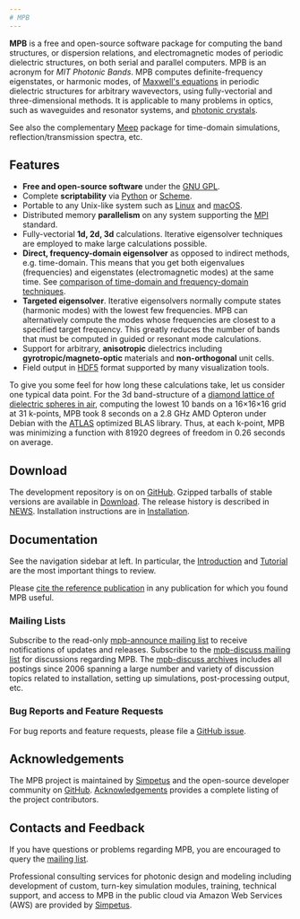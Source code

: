 ```yaml
---
# MPB
---
```


**MPB** is a free and open-source software package for computing the band structures, or dispersion relations, and electromagnetic modes of periodic dielectric structures, on both serial and parallel computers. MPB is an acronym for *MIT Photonic Bands*. MPB computes definite-frequency eigenstates, or harmonic modes, of [Maxwell's equations](https://en.wikipedia.org/wiki/Maxwell%27s_equations) in periodic dielectric structures for arbitrary wavevectors, using fully-vectorial and three-dimensional methods. It is applicable to many problems in optics, such as waveguides and resonator systems, and [photonic crystals](http://ab-initio.mit.edu/book).

See also the complementary [Meep](https://meep.readthedocs.io/) package for time-domain simulations, reflection/transmission spectra, etc.

Features
--------

-   **Free and open-source software** under the [GNU GPL](https://en.wikipedia.org/wiki/GNU_General_Public_License).
-   Complete **scriptability** via [Python](Python_Tutorial) or [Scheme](Scheme_User_Interface).
-   Portable to any Unix-like system such as [Linux](https://en.wikipedia.org/wiki/Linux) and [macOS](https://en.wikipedia.org/wiki/MacOS).
-   Distributed memory **parallelism** on any system supporting the [MPI](https://en.wikipedia.org/wiki/Message_Passing_Interface) standard.
-   Fully-vectorial **1d, 2d, 3d** calculations. Iterative eigensolver techniques are employed to make large calculations possible.
-   **Direct, frequency-domain eigensolver** as opposed to indirect methods, e.g. time-domain. This means that you get both eigenvalues (frequencies) and eigenstates (electromagnetic modes) at the same time. See [comparison of time-domain and frequency-domain techniques](Introduction.md#frequency-domain-vs-time-domain).
-   **Targeted eigensolver**. Iterative eigensolvers normally compute states (harmonic modes) with the lowest few frequencies. MPB can alternatively compute the modes whose frequencies are closest to a specified target frequency. This greatly reduces the number of bands that must be computed in guided or resonant mode calculations.
-   Support for arbitrary, **anisotropic** dielectrics including **gyrotropic/magneto-optic** materials and **non-orthogonal** unit cells.
-   Field output in [HDF5](https://support.hdfgroup.org/HDF5/) format supported by many visualization tools.

To give you some feel for how long these calculations take, let us consider one typical data point. For the 3d band-structure of a [diamond lattice of dielectric spheres in air](Data_Analysis_Tutorial.md#diamond-lattice-of-spheres), computing the lowest 10 bands on a 16×16×16 grid at 31 k-points, MPB took 8 seconds on a 2.8 GHz AMD Opteron under Debian with the [ATLAS](http://www.netlib.org/atlas/) optimized BLAS library. Thus, at each k-point, MPB was minimizing a function with 81920 degrees of freedom in 0.26 seconds on average.

Download
------------

The development repository is on on [GitHub](https://github.com/stevengj/mpb). Gzipped tarballs of stable versions are available in [Download](Download.md). The release history is described in [NEWS](https://github.com/stevengj/mpb/blob/master/NEWS.md). Installation instructions are in [Installation](Installation.md).

Documentation
-------------

See the navigation sidebar at left. In particular, the [Introduction](Introduction) and [Tutorial](Scheme_Tutorial.md) are the most important things to review.

Please [cite the reference publication](Acknowledgements.md#referencing) in any publication for which you found MPB useful.

### Mailing Lists

Subscribe to the read-only [mpb-announce mailing list](http://ab-initio.mit.edu/cgi-bin/mailman/listinfo/mpb-announce) to receive notifications of updates and releases. Subscribe to the [mpb-discuss mailing list](http://ab-initio.mit.edu/cgi-bin/mailman/listinfo/mpb-discuss) for discussions regarding MPB. The [mpb-discuss archives](http://www.mail-archive.com/mpb-discuss@ab-initio.mit.edu/) includes all postings since 2006 spanning a large number and variety of discussion topics related to installation, setting up simulations, post-processing output, etc.

### Bug Reports and Feature Requests

For bug reports and feature requests, please file a [GitHub issue](https://github.com/stevengj/mpb/issues).

Acknowledgements
----------------

The MPB project is maintained by [Simpetus](http://www.simpetus.com) and the open-source developer community on [GitHub](https://github.com/stevengj/mpb). [Acknowledgements](Acknowledgements.md) provides a complete listing of the project contributors.

Contacts and Feedback
---------------------

If you have questions or problems regarding MPB, you are encouraged to query the [mailing list](https://www.mail-archive.com/mpb-discuss@ab-initio.mit.edu/).

Professional consulting services for photonic design and modeling including development of custom, turn-key simulation modules, training, technical support, and access to MPB in the public cloud via Amazon Web Services (AWS) are provided by [Simpetus](http://www.simpetus.com).
